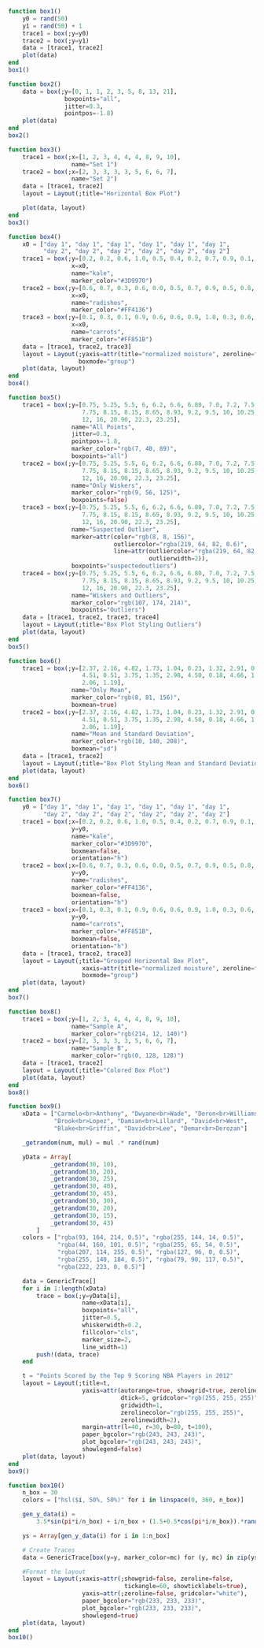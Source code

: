 ```julia
function box1()
    y0 = rand(50)
    y1 = rand(50) + 1
    trace1 = box(;y=y0)
    trace2 = box(;y=y1)
    data = [trace1, trace2]
    plot(data)
end
box1()
```


<div id="67dcc4b4-5449-417d-8ca0-3a8c07a72fa6" class="plotly-graph-div"></div>

<script>
    window.PLOTLYENV=window.PLOTLYENV || {};
    window.PLOTLYENV.BASE_URL="https://plot.ly";
    Plotly.newPlot('67dcc4b4-5449-417d-8ca0-3a8c07a72fa6', [{"y":[0.06594148307853387,0.4155628011936374,0.41296870813175635,0.41742002039990234,0.15307889018683918,0.238368539297505,0.8254349638348195,0.05735149748463697,0.9742845029102991,0.09971887922084721,0.7995619393376874,0.8438381592255502,0.11926387477114408,0.6730257615971329,0.998980063011143,0.9562816755756431,0.6122635282365543,0.019624378403086506,0.9941823609314846,0.8303016350976404,0.14947831249988086,0.24687421647617946,0.1557093647516925,0.7659652269598387,0.9769437028413079,0.8873371287548066,0.643464006517928,0.6891323948587009,0.48487384954226287,0.36770281807561056,0.1815716850321314,0.2621832766518848,0.2374122212620482,0.2428097876882438,0.5038046571183272,0.3956658450566075,0.06460597366787968,0.21216707566574233,0.4762005339491824,0.9208325717343777,0.2832811823281274,0.9660985612798862,0.3835607484670176,0.36748676171859573,0.5739073179525302,0.10449195042236092,0.8946931353347245,0.6898451597685373,0.7427496306257364,0.5058930114850102],"type":"box"},{"y":[1.0981620587322973,1.060137280886201,1.2406420817085162,1.8133061368485333,1.5336768004853167,1.9619932931762891,1.2791396152152312,1.6479584143192176,1.6118700356074829,1.2501776518224508,1.3592559546775635,1.3774575740400359,1.0614726287856004,1.59389967719026,1.290042692543449,1.1508832053622844,1.0249273660836429,1.8881806432031754,1.0809988143192117,1.5599274737833089,1.1949912658491384,1.7740272433505329,1.555980176304995,1.3470535090419096,1.2813433737077229,1.1875449638199957,1.3692169785957629,1.4783061213957245,1.9611793537544102,1.0749025697555084,1.8419940985837866,1.886643283620739,1.4386436994322829,1.0835460617464554,1.0031355192861644,1.9301593657562293,1.9940179150831816,1.643005499822617,1.861275120299084,1.2011611087236727,1.0993125117568923,1.744782545885022,1.3758804869397383,1.580813208446968,1.8823068232439915,1.4094215810467154,1.8759031375528725,1.9099755174798758,1.3641936138562474,1.374059777001097],"type":"box"}],
               {"margin":{"l":50,"b":60,"r":50,"t":60}}, {showLink: false});

 </script>



```julia
function box2()
    data = box(;y=[0, 1, 1, 2, 3, 5, 8, 13, 21],
                boxpoints="all",
                jitter=0.3,
                pointpos=-1.8)
    plot(data)
end
box2()
```


<div id="42e33f22-2700-4df1-9fa4-910abc282163" class="plotly-graph-div"></div>

<script>
    window.PLOTLYENV=window.PLOTLYENV || {};
    window.PLOTLYENV.BASE_URL="https://plot.ly";
    Plotly.newPlot('42e33f22-2700-4df1-9fa4-910abc282163', [{"boxpoints":"all","y":[0,1,1,2,3,5,8,13,21],"type":"box","jitter":0.3,"pointpos":-1.8}],
               {"margin":{"l":50,"b":60,"r":50,"t":60}}, {showLink: false});

 </script>



```julia
function box3()
    trace1 = box(;x=[1, 2, 3, 4, 4, 4, 8, 9, 10],
                  name="Set 1")
    trace2 = box(;x=[2, 3, 3, 3, 3, 5, 6, 6, 7],
                  name="Set 2")
    data = [trace1, trace2]
    layout = Layout(;title="Horizontal Box Plot")

    plot(data, layout)
end
box3()
```


<div id="80037033-631d-4cc4-9cbe-54c4f2e38c66" class="plotly-graph-div"></div>

<script>
    window.PLOTLYENV=window.PLOTLYENV || {};
    window.PLOTLYENV.BASE_URL="https://plot.ly";
    Plotly.newPlot('80037033-631d-4cc4-9cbe-54c4f2e38c66', [{"type":"box","name":"Set 1","x":[1,2,3,4,4,4,8,9,10]},{"type":"box","name":"Set 2","x":[2,3,3,3,3,5,6,6,7]}],
               {"margin":{"l":50,"b":60,"r":50,"t":60},"title":"Horizontal Box Plot"}, {showLink: false});

 </script>



```julia
function box4()
    x0 = ["day 1", "day 1", "day 1", "day 1", "day 1", "day 1",
          "day 2", "day 2", "day 2", "day 2", "day 2", "day 2"]
    trace1 = box(;y=[0.2, 0.2, 0.6, 1.0, 0.5, 0.4, 0.2, 0.7, 0.9, 0.1, 0.5, 0.3],
                  x=x0,
                  name="kale",
                  marker_color="#3D9970")
    trace2 = box(;y=[0.6, 0.7, 0.3, 0.6, 0.0, 0.5, 0.7, 0.9, 0.5, 0.8, 0.7, 0.2],
                  x=x0,
                  name="radishes",
                  marker_color="#FF4136")
    trace3 = box(;y=[0.1, 0.3, 0.1, 0.9, 0.6, 0.6, 0.9, 1.0, 0.3, 0.6, 0.8, 0.5],
                  x=x0,
                  name="carrots",
                  marker_color="#FF851B")
    data = [trace1, trace2, trace3]
    layout = Layout(;yaxis=attr(title="normalized moisture", zeroline=false),
                    boxmode="group")
    plot(data, layout)
end
box4()
```


<div id="92cb88dc-bde2-4a6d-9c46-1bd8d02ddfc4" class="plotly-graph-div"></div>

<script>
    window.PLOTLYENV=window.PLOTLYENV || {};
    window.PLOTLYENV.BASE_URL="https://plot.ly";
    Plotly.newPlot('92cb88dc-bde2-4a6d-9c46-1bd8d02ddfc4', [{"marker":{"color":"#3D9970"},"y":[0.2,0.2,0.6,1.0,0.5,0.4,0.2,0.7,0.9,0.1,0.5,0.3],"type":"box","name":"kale","x":["day 1","day 1","day 1","day 1","day 1","day 1","day 2","day 2","day 2","day 2","day 2","day 2"]},{"marker":{"color":"#FF4136"},"y":[0.6,0.7,0.3,0.6,0.0,0.5,0.7,0.9,0.5,0.8,0.7,0.2],"type":"box","name":"radishes","x":["day 1","day 1","day 1","day 1","day 1","day 1","day 2","day 2","day 2","day 2","day 2","day 2"]},{"marker":{"color":"#FF851B"},"y":[0.1,0.3,0.1,0.9,0.6,0.6,0.9,1.0,0.3,0.6,0.8,0.5],"type":"box","name":"carrots","x":["day 1","day 1","day 1","day 1","day 1","day 1","day 2","day 2","day 2","day 2","day 2","day 2"]}],
               {"boxmode":"group","margin":{"l":50,"b":60,"r":50,"t":60},"yaxis":{"zeroline":false,"title":"normalized moisture"}}, {showLink: false});

 </script>



```julia
function box5()
    trace1 = box(;y=[0.75, 5.25, 5.5, 6, 6.2, 6.6, 6.80, 7.0, 7.2, 7.5, 7.5,
                     7.75, 8.15, 8.15, 8.65, 8.93, 9.2, 9.5, 10, 10.25, 11.5,
                     12, 16, 20.90, 22.3, 23.25],
                  name="All Points",
                  jitter=0.3,
                  pointpos=-1.8,
                  marker_color="rgb(7, 40, 89)",
                  boxpoints="all")
    trace2 = box(;y=[0.75, 5.25, 5.5, 6, 6.2, 6.6, 6.80, 7.0, 7.2, 7.5, 7.5,
                     7.75, 8.15, 8.15, 8.65, 8.93, 9.2, 9.5, 10, 10.25, 11.5,
                     12, 16, 20.90, 22.3, 23.25],
                  name="Only Wiskers",
                  marker_color="rgb(9, 56, 125)",
                  boxpoints=false)
    trace3 = box(;y=[0.75, 5.25, 5.5, 6, 6.2, 6.6, 6.80, 7.0, 7.2, 7.5, 7.5,
                     7.75, 8.15, 8.15, 8.65, 8.93, 9.2, 9.5, 10, 10.25, 11.5,
                     12, 16, 20.90, 22.3, 23.25],
                  name="Suspected Outlier",
                  marker=attr(color="rgb(8, 8, 156)",
                              outliercolor="rgba(219, 64, 82, 0.6)",
                              line=attr(outliercolor="rgba(219, 64, 82, 1.0)",
                                        outlierwidth=2)),
                  boxpoints="suspectedoutliers")
    trace4 = box(;y=[0.75, 5.25, 5.5, 6, 6.2, 6.6, 6.80, 7.0, 7.2, 7.5, 7.5,
                     7.75, 8.15, 8.15, 8.65, 8.93, 9.2, 9.5, 10, 10.25, 11.5,
                     12, 16, 20.90, 22.3, 23.25],
                  name="Wiskers and Outliers",
                  marker_color="rgb(107, 174, 214)",
                  boxpoints="Outliers")
    data = [trace1, trace2, trace3, trace4]
    layout = Layout(;title="Box Plot Styling Outliers")
    plot(data, layout)
end
box5()
```


<div id="9e2be140-2bb3-4d7e-95e2-572e5e96f0e4" class="plotly-graph-div"></div>

<script>
    window.PLOTLYENV=window.PLOTLYENV || {};
    window.PLOTLYENV.BASE_URL="https://plot.ly";
    Plotly.newPlot('9e2be140-2bb3-4d7e-95e2-572e5e96f0e4', [{"marker":{"color":"rgb(7, 40, 89)"},"boxpoints":"all","y":[0.75,5.25,5.5,6.0,6.2,6.6,6.8,7.0,7.2,7.5,7.5,7.75,8.15,8.15,8.65,8.93,9.2,9.5,10.0,10.25,11.5,12.0,16.0,20.9,22.3,23.25],"type":"box","name":"All Points","jitter":0.3,"pointpos":-1.8},{"boxpoints":false,"y":[0.75,5.25,5.5,6.0,6.2,6.6,6.8,7.0,7.2,7.5,7.5,7.75,8.15,8.15,8.65,8.93,9.2,9.5,10.0,10.25,11.5,12.0,16.0,20.9,22.3,23.25],"type":"box","name":"Only Wiskers","marker":{"color":"rgb(9, 56, 125)"}},{"boxpoints":"suspectedoutliers","y":[0.75,5.25,5.5,6.0,6.2,6.6,6.8,7.0,7.2,7.5,7.5,7.75,8.15,8.15,8.65,8.93,9.2,9.5,10.0,10.25,11.5,12.0,16.0,20.9,22.3,23.25],"type":"box","name":"Suspected Outlier","marker":{"color":"rgb(8, 8, 156)","line":{"outliercolor":"rgba(219, 64, 82, 1.0)","outlierwidth":2},"outliercolor":"rgba(219, 64, 82, 0.6)"}},{"boxpoints":"Outliers","y":[0.75,5.25,5.5,6.0,6.2,6.6,6.8,7.0,7.2,7.5,7.5,7.75,8.15,8.15,8.65,8.93,9.2,9.5,10.0,10.25,11.5,12.0,16.0,20.9,22.3,23.25],"type":"box","name":"Wiskers and Outliers","marker":{"color":"rgb(107, 174, 214)"}}],
               {"margin":{"l":50,"b":60,"r":50,"t":60},"title":"Box Plot Styling Outliers"}, {showLink: false});

 </script>



```julia
function box6()
    trace1 = box(;y=[2.37, 2.16, 4.82, 1.73, 1.04, 0.23, 1.32, 2.91, 0.11,
                     4.51, 0.51, 3.75, 1.35, 2.98, 4.50, 0.18, 4.66, 1.30,
                     2.06, 1.19],
                  name="Only Mean",
                  marker_color="rgb(8, 81, 156)",
                  boxmean=true)
    trace2 = box(;y=[2.37, 2.16, 4.82, 1.73, 1.04, 0.23, 1.32, 2.91, 0.11,
                     4.51, 0.51, 3.75, 1.35, 2.98, 4.50, 0.18, 4.66, 1.30,
                     2.06, 1.19],
                  name="Mean and Standard Deviation",
                  marker_color="rgb(10, 140, 208)",
                  boxmean="sd")
    data = [trace1, trace2]
    layout = Layout(;title="Box Plot Styling Mean and Standard Deviation")
    plot(data, layout)
end
box6()
```


<div id="7ac8c244-8684-4241-9c08-6e9d6ad4cd32" class="plotly-graph-div"></div>

<script>
    window.PLOTLYENV=window.PLOTLYENV || {};
    window.PLOTLYENV.BASE_URL="https://plot.ly";
    Plotly.newPlot('7ac8c244-8684-4241-9c08-6e9d6ad4cd32', [{"boxmean":true,"y":[2.37,2.16,4.82,1.73,1.04,0.23,1.32,2.91,0.11,4.51,0.51,3.75,1.35,2.98,4.5,0.18,4.66,1.3,2.06,1.19],"type":"box","name":"Only Mean","marker":{"color":"rgb(8, 81, 156)"}},{"boxmean":"sd","y":[2.37,2.16,4.82,1.73,1.04,0.23,1.32,2.91,0.11,4.51,0.51,3.75,1.35,2.98,4.5,0.18,4.66,1.3,2.06,1.19],"type":"box","name":"Mean and Standard Deviation","marker":{"color":"rgb(10, 140, 208)"}}],
               {"margin":{"l":50,"b":60,"r":50,"t":60},"title":"Box Plot Styling Mean and Standard Deviation"}, {showLink: false});

 </script>



```julia
function box7()
    y0 = ["day 1", "day 1", "day 1", "day 1", "day 1", "day 1",
          "day 2", "day 2", "day 2", "day 2", "day 2", "day 2"]
    trace1 = box(;x=[0.2, 0.2, 0.6, 1.0, 0.5, 0.4, 0.2, 0.7, 0.9, 0.1, 0.5, 0.3],
                  y=y0,
                  name="kale",
                  marker_color="#3D9970",
                  boxmean=false,
                  orientation="h")
    trace2 = box(;x=[0.6, 0.7, 0.3, 0.6, 0.0, 0.5, 0.7, 0.9, 0.5, 0.8, 0.7, 0.2],
                  y=y0,
                  name="radishes",
                  marker_color="#FF4136",
                  boxmean=false,
                  orientation="h")
    trace3 = box(;x=[0.1, 0.3, 0.1, 0.9, 0.6, 0.6, 0.9, 1.0, 0.3, 0.6, 0.8, 0.5],
                  y=y0,
                  name="carrots",
                  marker_color="#FF851B",
                  boxmean=false,
                  orientation="h")
    data = [trace1, trace2, trace3]
    layout = Layout(;title="Grouped Horizontal Box Plot",
                     xaxis=attr(title="normalized moisture", zeroline=false),
                     boxmode="group")
    plot(data, layout)
end
box7()
```


<div id="197eed70-fa03-41d8-a59a-877e20ee091d" class="plotly-graph-div"></div>

<script>
    window.PLOTLYENV=window.PLOTLYENV || {};
    window.PLOTLYENV.BASE_URL="https://plot.ly";
    Plotly.newPlot('197eed70-fa03-41d8-a59a-877e20ee091d', [{"marker":{"color":"#3D9970"},"boxmean":false,"y":["day 1","day 1","day 1","day 1","day 1","day 1","day 2","day 2","day 2","day 2","day 2","day 2"],"type":"box","name":"kale","orientation":"h","x":[0.2,0.2,0.6,1.0,0.5,0.4,0.2,0.7,0.9,0.1,0.5,0.3]},{"marker":{"color":"#FF4136"},"boxmean":false,"y":["day 1","day 1","day 1","day 1","day 1","day 1","day 2","day 2","day 2","day 2","day 2","day 2"],"type":"box","name":"radishes","orientation":"h","x":[0.6,0.7,0.3,0.6,0.0,0.5,0.7,0.9,0.5,0.8,0.7,0.2]},{"marker":{"color":"#FF851B"},"boxmean":false,"y":["day 1","day 1","day 1","day 1","day 1","day 1","day 2","day 2","day 2","day 2","day 2","day 2"],"type":"box","name":"carrots","orientation":"h","x":[0.1,0.3,0.1,0.9,0.6,0.6,0.9,1.0,0.3,0.6,0.8,0.5]}],
               {"xaxis":{"zeroline":false,"title":"normalized moisture"},"boxmode":"group","margin":{"l":50,"b":60,"r":50,"t":60},"title":"Grouped Horizontal Box Plot"}, {showLink: false});

 </script>



```julia
function box8()
    trace1 = box(;y=[1, 2, 3, 4, 4, 4, 8, 9, 10],
                  name="Sample A",
                  marker_color="rgb(214, 12, 140)")
    trace2 = box(;y=[2, 3, 3, 3, 3, 5, 6, 6, 7],
                  name="Sample B",
                  marker_color="rgb(0, 128, 128)")
    data = [trace1, trace2]
    layout = Layout(;title="Colored Box Plot")
    plot(data, layout)
end
box8()
```


<div id="ffc9bee1-eb71-4ddd-8eb7-2ee9eb6ea53b" class="plotly-graph-div"></div>

<script>
    window.PLOTLYENV=window.PLOTLYENV || {};
    window.PLOTLYENV.BASE_URL="https://plot.ly";
    Plotly.newPlot('ffc9bee1-eb71-4ddd-8eb7-2ee9eb6ea53b', [{"y":[1,2,3,4,4,4,8,9,10],"type":"box","name":"Sample A","marker":{"color":"rgb(214, 12, 140)"}},{"y":[2,3,3,3,3,5,6,6,7],"type":"box","name":"Sample B","marker":{"color":"rgb(0, 128, 128)"}}],
               {"margin":{"l":50,"b":60,"r":50,"t":60},"title":"Colored Box Plot"}, {showLink: false});

 </script>



```julia
function box9()
    xData = ["Carmelo<br>Anthony", "Dwyane<br>Wade", "Deron<br>Williams",
             "Brook<br>Lopez", "Damian<br>Lillard", "David<br>West",
             "Blake<br>Griffin", "David<br>Lee", "Demar<br>Derozan"]

    _getrandom(num, mul) = mul .* rand(num)

    yData = Array[
            _getrandom(30, 10),
            _getrandom(30, 20),
            _getrandom(30, 25),
            _getrandom(30, 40),
            _getrandom(30, 45),
            _getrandom(30, 30),
            _getrandom(30, 20),
            _getrandom(30, 15),
            _getrandom(30, 43)
        ]
    colors = ["rgba(93, 164, 214, 0.5)", "rgba(255, 144, 14, 0.5)",
              "rgba(44, 160, 101, 0.5)", "rgba(255, 65, 54, 0.5)",
              "rgba(207, 114, 255, 0.5)", "rgba(127, 96, 0, 0.5)",
              "rgba(255, 140, 184, 0.5)", "rgba(79, 90, 117, 0.5)",
              "rgba(222, 223, 0, 0.5)"]

    data = GenericTrace[]
    for i in 1:length(xData)
        trace = box(;y=yData[i],
                     name=xData[i],
                     boxpoints="all",
                     jitter=0.5,
                     whiskerwidth=0.2,
                     fillcolor="cls",
                     marker_size=2,
                     line_width=1)
        push!(data, trace)
    end

    t = "Points Scored by the Top 9 Scoring NBA Players in 2012"
    layout = Layout(;title=t,
                     yaxis=attr(autorange=true, showgrid=true, zeroline=true,
                                dtick=5, gridcolor="rgb(255, 255, 255)",
                                gridwidth=1,
                                zerolinecolor="rgb(255, 255, 255)",
                                zerolinewidth=2),
                     margin=attr(l=40, r=30, b=80, t=100),
                     paper_bgcolor="rgb(243, 243, 243)",
                     plot_bgcolor="rgb(243, 243, 243)",
                     showlegend=false)
    plot(data, layout)
end
box9()
```


<div id="80a2bf05-9fee-42dc-a2cf-13d611d88d11" class="plotly-graph-div"></div>

<script>
    window.PLOTLYENV=window.PLOTLYENV || {};
    window.PLOTLYENV.BASE_URL="https://plot.ly";
    Plotly.newPlot('80a2bf05-9fee-42dc-a2cf-13d611d88d11', [{"boxpoints":"all","fillcolor":"cls","line":{"width":1},"y":[9.276276632053799,8.216269028370462,4.24324143338972,8.93829341082765,4.307467937058258,6.127858227338521,9.712742059513463,8.895456035760658,3.2658228462711114,6.518135172851089,4.232240393403099,7.354072393357621,4.169919850721087,7.226403393708929,3.9137664390054594,3.913299954556173,8.445564326286162,6.351697476500964,8.501225349608772,7.931923818610653,4.051012695979521,4.5741614796286285,1.7849070553331847,4.97330221475792,1.4787344344105802,1.4302836714509026,8.71555578986541,1.6670063866237816,8.161429708709967,1.123069530144598],"type":"box","name":"Carmelo<br>Anthony","jitter":0.5,"whiskerwidth":0.2,"marker":{"size":2}},{"boxpoints":"all","fillcolor":"cls","line":{"width":1},"y":[3.4480409594000427,13.27303982318227,7.99412185331128,4.95496599806359,0.33844474093291055,7.290426119547488,10.287411525322451,14.580436370048456,13.225062238601106,17.577649548504443,3.3966634937223317,3.9571578647456596,4.053014296213537,19.465189513732774,19.37746989528467,11.141242012369679,6.585115975334617,8.440778586105475,6.220267187206421,0.4893951640033123,18.693056323138325,9.29287126263529,8.566133777783893,19.325083440168296,10.70196308486414,10.969162567015625,14.038591714095183,19.534848664022938,7.649736331502033,13.952408524310442],"type":"box","name":"Dwyane<br>Wade","jitter":0.5,"whiskerwidth":0.2,"marker":{"size":2}},{"boxpoints":"all","fillcolor":"cls","line":{"width":1},"y":[23.257968804293267,4.949320645269362,9.733861159675378,6.06547146955454,2.41199591428769,9.792593353123236,4.133408574886532,7.955092662638391,6.4305199025188164,11.911269524756019,13.130411736503934,24.69909180091112,4.800742446235801,11.539490736579229,2.5695337837884913,10.080395958583422,15.982347132146419,18.739906180210852,11.6815685113425,11.433282450106303,10.068829765994591,6.009311636369041,20.71369521586277,22.91742865663377,14.50121862582019,1.4148460837130783,20.390546908183836,0.4407952959317618,7.141703491228457,14.679479967683989],"type":"box","name":"Deron<br>Williams","jitter":0.5,"whiskerwidth":0.2,"marker":{"size":2}},{"boxpoints":"all","fillcolor":"cls","line":{"width":1},"y":[5.683807896216857,30.453963995741802,32.56197789619754,15.329515325861083,2.9109304876842756,25.075872021092984,19.95547363735037,31.837587078991447,18.190661913056303,37.86867051265304,23.827142398168697,21.075423308123025,4.282544142017546,13.051608548223266,38.38479382643336,12.897277426465026,6.057810061451674,17.978794320349245,39.60164204150377,23.92008695799958,14.844883389429935,29.62663725968533,27.767168053705387,26.001110723166228,20.444052806843658,15.643128264318804,17.526711135580804,5.282813024529833,8.112980843527984,18.237473096717007],"type":"box","name":"Brook<br>Lopez","jitter":0.5,"whiskerwidth":0.2,"marker":{"size":2}},{"boxpoints":"all","fillcolor":"cls","line":{"width":1},"y":[27.340795880278986,41.401357331547146,34.110551031085464,5.512179806542594,19.01130552977978,15.497308288137944,17.761053229777296,35.38881225174711,13.258322357238587,24.248700557054068,11.433521152010865,17.905319095829974,14.563846356984907,33.22544241319377,31.89362160124558,38.68540981052612,10.605569668569677,34.697353984207375,7.5019307606353145,36.75017112761489,10.96566003622015,43.48575592097539,37.595853160320694,40.60975028748339,17.485462502469723,29.304093910739514,29.13775482067405,19.587513853769416,33.7889101185812,36.15502498298854],"type":"box","name":"Damian<br>Lillard","jitter":0.5,"whiskerwidth":0.2,"marker":{"size":2}},{"boxpoints":"all","fillcolor":"cls","line":{"width":1},"y":[12.344246762955608,16.304869370823575,1.4199317271898582,3.116099031086088,21.787628740097425,27.12414960770662,13.581687583473268,21.855840452409165,7.012848048811122,5.015841619595676,9.61430979708394,27.248728535440844,8.370952667902277,28.66936985100455,5.874237044718333,15.789446972709644,18.177350739468146,5.97994950114497,9.29468144757449,27.647854155219807,4.465366285388182,26.545352051352744,21.92720675559086,17.55072704838072,1.3879125240098222,14.65134637919735,13.83579296452593,6.4751780388078295,27.753011698536728,26.18158921941039],"type":"box","name":"David<br>West","jitter":0.5,"whiskerwidth":0.2,"marker":{"size":2}},{"boxpoints":"all","fillcolor":"cls","line":{"width":1},"y":[14.081073353439745,5.92741961556289,16.417381006402962,3.8465116452695725,2.78538186446196,3.9918272516466313,10.045161156315805,16.67805182487212,3.0667099781561014,16.814770995246167,15.21870734565789,11.316498607867494,14.218022370920158,8.72401350931996,8.113165552637387,7.215952880167156,8.580291964992437,18.851009003275507,4.414837982947808,14.37953071393347,2.055554381563276,3.421516515273817,19.182507000074732,10.180046349756458,19.162959616691545,13.967935476496507,15.758452234318252,2.3558905766698013,13.141063690172409,3.4852118487192474],"type":"box","name":"Blake<br>Griffin","jitter":0.5,"whiskerwidth":0.2,"marker":{"size":2}},{"boxpoints":"all","fillcolor":"cls","line":{"width":1},"y":[13.498385698527173,10.679157810198555,2.6852955652963715,11.168709639228112,11.239402840591666,3.270530393290371,5.387383949464745,6.146581197064002,6.002893842717021,10.895025529187276,5.070546059647124,6.2158772928243415,4.546919090586813,1.9964016172649313,11.450006944738591,11.973196277676848,7.826779369099441,12.264849916817507,0.8468156224385881,13.8407120863417,14.073880781048695,5.127812232396826,11.053451909075232,7.884212651763742,3.2452392462036403,1.9930254886217569,3.1626759751199405,10.718985049227058,5.555540702132965,13.428981848570883],"type":"box","name":"David<br>Lee","jitter":0.5,"whiskerwidth":0.2,"marker":{"size":2}},{"boxpoints":"all","fillcolor":"cls","line":{"width":1},"y":[21.127412185536908,11.452883333700257,16.392651130101985,2.4687870687572517,31.480211789704622,28.342252793914565,27.309383466257895,21.927036686282506,24.23489322434727,36.07978706316487,21.115693302028824,18.56269697437091,36.08633638427378,21.208439953415755,0.7006696119785087,7.393634577211632,28.32395937457818,15.912554868959463,38.47807610702283,41.38346663237256,20.06233346733252,35.19123231951027,13.810420180624265,22.678238197015418,41.820831078775136,32.1747880160901,17.101291846677015,27.365950393776007,42.472123313054496,6.933420430572545],"type":"box","name":"Demar<br>Derozan","jitter":0.5,"whiskerwidth":0.2,"marker":{"size":2}}],
               {"showlegend":false,"paper_bgcolor":"rgb(243, 243, 243)","margin":{"l":50,"b":60,"r":50,"t":60},"title":"Points Scored by the Top 9 Scoring NBA Players in 2012","yaxis":{"showgrid":true,"gridcolor":"rgb(255, 255, 255)","dtick":5,"zeroline":true,"gridwidth":1,"zerolinewidth":2,"zerolinecolor":"rgb(255, 255, 255)","autorange":true},"plot_bgcolor":"rgb(243, 243, 243)"}, {showLink: false});

 </script>



```julia
function box10()
    n_box = 30
    colors = ["hsl($i, 50%, 50%)" for i in linspace(0, 360, n_box)]

    gen_y_data(i) =
        3.5*sin(pi*i/n_box) + i/n_box + (1.5+0.5*cos(pi*i/n_box)).*rand(10)

    ys = Array[gen_y_data(i) for i in 1:n_box]

    # Create Traces
    data = GenericTrace[box(y=y, marker_color=mc) for (y, mc) in zip(ys, colors)]

    #Format the layout
    layout = Layout(;xaxis=attr(;showgrid=false, zeroline=false,
                                 tickangle=60, showticklabels=true),
                     yaxis=attr(;zeroline=false, gridcolor="white"),
                     paper_bgcolor="rgb(233, 233, 233)",
                     plot_bgcolor="rgb(233, 233, 233)",
                     showlegend=true)
    plot(data, layout)
end
box10()
```


<div id="0df044a5-782e-4134-9981-76e05a7f833a" class="plotly-graph-div"></div>

<script>
    window.PLOTLYENV=window.PLOTLYENV || {};
    window.PLOTLYENV.BASE_URL="https://plot.ly";
    Plotly.newPlot('0df044a5-782e-4134-9981-76e05a7f833a', [{"y":[2.273750583887988,1.1018968621759386,0.7638614360093224,0.43694000770429536,1.7682090523440295,2.2316380415614923,0.9184057033094691,0.5799937208357068,1.9307257294446216,2.3569869557917045],"type":"box","marker":{"color":"hsl(0.0, 50%, 50%)"}},{"y":[0.8815999822266479,1.0457229456623276,0.8991461845867408,0.9243659056810493,2.6784352550414843,1.0963678203124154,1.3694980982216367,1.2456817430198546,1.644558729425202,1.9309025280023502],"type":"box","marker":{"color":"hsl(12.413793103448276, 50%, 50%)"}},{"y":[2.87991551247058,2.0538982251560336,1.4285578351399937,1.4843952199155275,1.8966537909439531,2.7957185068448114,2.9980949921362736,1.33726511093596,1.555730345166678,2.2378634498354852],"type":"box","marker":{"color":"hsl(24.82758620689655, 50%, 50%)"}},{"y":[1.886195194369428,3.434169390379127,1.8176776358501674,2.74295396726356,2.8795097700956225,2.5036090922247225,1.7461840091565983,2.0962923280320913,1.5852903269145386,3.2800586644898164],"type":"box","marker":{"color":"hsl(37.241379310344826, 50%, 50%)"}},{"y":[3.4166007122111246,2.6427800414332214,3.5112896059549152,3.7436302275575732,2.130131273865411,2.325558985837606,3.4677208141998546,2.584553486881532,3.4705880056676404,2.3876520188450794],"type":"box","marker":{"color":"hsl(49.6551724137931, 50%, 50%)"}},{"y":[2.311116926515752,2.3841275839268725,3.2983357617538878,2.8701249864441682,4.011798415184417,3.2296075963390383,2.3362650605464927,2.650613138199051,3.2027172656131926,2.581825103472264],"type":"box","marker":{"color":"hsl(62.06896551724138, 50%, 50%)"}},{"y":[4.057740356166102,3.340166890820268,3.146401637422539,3.2646049050026424,3.4656882778429345,3.440719035766107,4.33141215834374,2.78841196690082,2.706545334938646,4.375727715229929],"type":"box","marker":{"color":"hsl(74.48275862068965, 50%, 50%)"}},{"y":[3.0662810995287786,3.4279533504868644,3.634818986256291,4.299953039179094,3.3248775903091774,3.091654157922929,3.9868853704940816,2.993510795970953,4.484095735188562,3.671597049753234],"type":"box","marker":{"color":"hsl(86.89655172413794, 50%, 50%)"}},{"y":[4.131926683237384,4.009667880626331,4.37967601805337,4.2135449696812755,3.3404413086971823,4.635977727901078,4.775843759037631,4.524936926016114,3.498713281549817,3.2519522870017337],"type":"box","marker":{"color":"hsl(99.3103448275862, 50%, 50%)"}},{"y":[4.995219695846369,4.794189450889747,4.111508408722722,4.734653993191918,3.5954693656161845,3.487342439680659,3.418481604627806,3.7330254109522016,4.14802453918716,4.415179995347014],"type":"box","marker":{"color":"hsl(111.72413793103448, 50%, 50%)"}},{"y":[4.029900621538704,4.8518051383005965,3.6948442715476553,4.936041335006416,4.951311334295872,4.242636279475159,3.695803691243852,4.355305043550336,3.6173757296649187,4.369251149428029],"type":"box","marker":{"color":"hsl(124.13793103448276, 50%, 50%)"}},{"y":[3.7468354791214686,4.828693295302088,4.747778820096582,4.093884100934329,3.796912528479884,4.8504608660613595,4.194156218857023,4.97339068737808,4.653654297925585,3.9821262539068236],"type":"box","marker":{"color":"hsl(136.55172413793105, 50%, 50%)"}},{"y":[3.9239917463661653,4.615018821615277,5.061160117810985,4.093033130605061,5.098912033813038,4.540162942679301,4.858173060661116,4.831680091425802,4.698156804851252,5.066638600186911],"type":"box","marker":{"color":"hsl(148.9655172413793, 50%, 50%)"}},{"y":[5.140720987530751,4.164447170605604,3.9963133279235823,5.1067288856326,4.824136344844619,4.313587922741482,4.545540200970095,4.652936012084479,4.233243879824645,4.54273873579942],"type":"box","marker":{"color":"hsl(161.3793103448276, 50%, 50%)"}},{"y":[5.292042980661109,4.526085660308146,4.02514713061243,4.920303955177902,4.577658071738512,4.040024944264401,4.392659015521116,5.119663713269103,4.62837035242226,5.171419195275154],"type":"box","marker":{"color":"hsl(173.79310344827587, 50%, 50%)"}},{"y":[4.615465495570696,4.9253800131442365,4.553453196597917,4.954985245298042,4.55552198044684,5.075206742471655,5.321414104497832,4.1447213457646335,5.237358896053893,5.35003913225712],"type":"box","marker":{"color":"hsl(186.20689655172413, 50%, 50%)"}},{"y":[4.648161663867623,4.332855239517336,5.334610010760388,4.529855353206088,4.91951367118539,4.809336983133585,5.217579557927137,5.321603450190089,4.217202847104999,4.846847988582507],"type":"box","marker":{"color":"hsl(198.6206896551724, 50%, 50%)"}},{"y":[4.008582234207961,5.17730676229227,4.762156395094142,5.119204008211706,3.946104137626875,4.097341564695606,3.9782773364532957,4.797158688051825,4.845304087721165,4.267132569928475],"type":"box","marker":{"color":"hsl(211.0344827586207, 50%, 50%)"}},{"y":[5.060282782652549,4.637223687591948,4.909703965851675,3.8422605562886836,4.05046925069524,4.307348875667578,4.640312130835585,3.8711360238880386,3.879786893930148,3.944591008844735],"type":"box","marker":{"color":"hsl(223.44827586206895, 50%, 50%)"}},{"y":[4.646758225786824,4.30038491554368,4.060607996072674,4.330385120661543,3.997575852267384,3.8032795265811568,4.644579230216765,4.183442317346303,4.785805612118867,4.027038565185502],"type":"box","marker":{"color":"hsl(235.86206896551724, 50%, 50%)"}},{"y":[4.342893549947861,3.870922686797679,3.980841025279379,3.6789374522483156,3.9786777403349047,4.09856031627878,4.094006374816291,4.235058582630733,4.463067467516596,3.854758904329223],"type":"box","marker":{"color":"hsl(248.27586206896552, 50%, 50%)"}},{"y":[4.227019624474951,4.190253449231156,3.460598928670386,3.3650236439355012,3.845154905423553,4.103877925830291,4.343092768659698,3.4071726639801563,3.77845215781686,3.5356979394088577],"type":"box","marker":{"color":"hsl(260.6896551724138, 50%, 50%)"}},{"y":[4.145762597487835,3.2232905705981905,4.0014825996544285,3.4789382742261448,3.1369890611946407,3.230121862800438,3.751210247523704,3.3679614953515964,3.826357982580204,3.967730111668986],"type":"box","marker":{"color":"hsl(273.1034482758621, 50%, 50%)"}},{"y":[3.590382785965341,2.953729146647929,3.5677847269262015,3.4404100921526246,3.1752396757975236,3.8010417525386018,3.863900559146102,3.4913699587531735,3.152899728473583,3.5451019875786685],"type":"box","marker":{"color":"hsl(285.51724137931035, 50%, 50%)"}},{"y":[2.7398120465327196,2.752591561157887,3.200677549112684,3.275715609755899,3.0517552984685077,2.903463005541016,2.849654803957237,3.2042813905133087,3.258139345103542,2.954818056024339],"type":"box","marker":{"color":"hsl(297.9310344827586, 50%, 50%)"}},{"y":[2.8866466188377564,2.7227096580377013,3.0947985611903897,2.3344859480448585,2.646913399765436,2.5931442357394774,3.313119262539977,2.789492567108413,2.6623069922240843,2.4881560499605966],"type":"box","marker":{"color":"hsl(310.3448275862069, 50%, 50%)"}},{"y":[2.358044592865726,2.625004472591437,2.277599874166869,2.0702749626449144,2.856195905367083,2.027665504521869,2.812617816286969,2.152446602086933,2.8119229744291228,2.2360082885075188],"type":"box","marker":{"color":"hsl(322.7586206896552, 50%, 50%)"}},{"y":[1.7074417094695802,2.034020975855247,1.7530822965123238,2.3122515380240425,1.6962912729777864,1.8553105196054114,2.267608710497409,2.5354747375017417,2.092873812548801,2.6066704808804673],"type":"box","marker":{"color":"hsl(335.17241379310343, 50%, 50%)"}},{"y":[2.224589178257137,2.175251348645617,1.6899981886031852,1.419488169779255,1.422761458982124,1.9992550318655866,1.6013758248153869,1.5715239585328318,1.8394996783157571,2.246067416494338],"type":"box","marker":{"color":"hsl(347.58620689655174, 50%, 50%)"}},{"y":[1.7667083381359099,1.17960089031194,1.907049737773822,1.8978148344525951,1.7591554266717213,1.010868338974335,1.6867454920812495,1.4420885724035697,1.4737907500954779,1.1595670897903465],"type":"box","marker":{"color":"hsl(360.0, 50%, 50%)"}}],
               {"showlegend":true,"xaxis":{"showgrid":false,"tickangle":60,"showticklabels":true,"zeroline":false},"paper_bgcolor":"rgb(233, 233, 233)","margin":{"l":50,"b":60,"r":50,"t":60},"yaxis":{"gridcolor":"white","zeroline":false},"plot_bgcolor":"rgb(233, 233, 233)"}, {showLink: false});

 </script>



